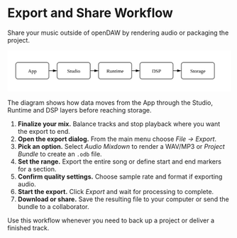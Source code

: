 # Export and Share Workflow

Share your music outside of openDAW by rendering audio or packaging the project.

![Global data flow](../../../../assets/architecture/global-dataflow.svg)

The diagram shows how data moves from the App through the Studio, Runtime and DSP layers before reaching storage.

1. **Finalize your mix.** Balance tracks and stop playback where you want the export to end.
2. **Open the export dialog.** From the main menu choose _File → Export_.
3. **Pick an option.** Select _Audio Mixdown_ to render a WAV/MP3 or _Project Bundle_ to create an `.odb` file.
4. **Set the range.** Export the entire song or define start and end markers for a section.
5. **Confirm quality settings.** Choose sample rate and format if exporting audio.
6. **Start the export.** Click _Export_ and wait for processing to complete.
7. **Download or share.** Save the resulting file to your computer or send the bundle to a collaborator.

Use this workflow whenever you need to back up a project or deliver a finished track.
